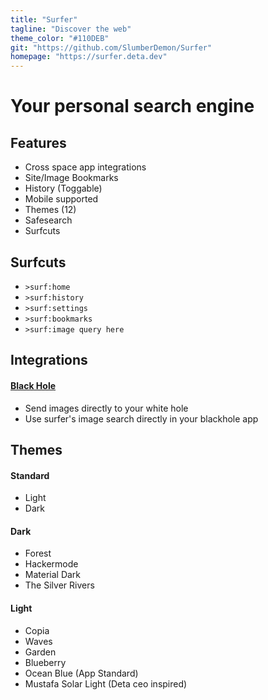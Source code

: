 ```yaml
---
title: "Surfer"
tagline: "Discover the web"
theme_color: "#110DEB"
git: "https://github.com/SlumberDemon/Surfer"
homepage: "https://surfer.deta.dev"
---
```


# Your personal search engine

## Features
- Cross space app integrations
- Site/Image Bookmarks
- History (Toggable)
- Mobile supported
- Themes (12)
- Safesearch
- Surfcuts

## Surfcuts
- `>surf:home`
- `>surf:history`
- `>surf:settings`
- `>surf:bookmarks`
- `>surf:image query here`


## Integrations

#### [Black Hole](https://alpha.deta.space/discovery/@mikhailsdv/black_hole-3kf)
- Send images directly to your white hole
- Use surfer's image search directly in your blackhole app

## Themes

#### Standard
- Light 
- Dark

#### Dark

- Forest
- Hackermode
- Material Dark
- The Silver Rivers

#### Light

- Copia
- Waves
- Garden
- Blueberry
- Ocean Blue (App Standard)
- Mustafa Solar Light (Deta ceo inspired)